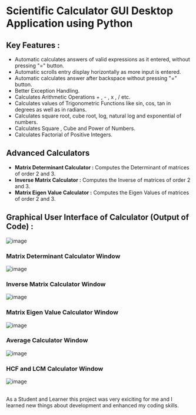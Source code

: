 # Scientific Calculator GUI Desktop Application using Python
## Key Features :
- Automatic calculates answers of valid expressions as it entered, without pressing "=" button.
- Automatic scrolls entry display horizontally as more input is entered.
- Automatic calculates answer after backspace without pressing "=" button.
- Better Exception Handling.
- Calculates Arithmetic Operations + , - , x , / etc.
- Calculates values of Trigonometric Functions like sin, cos, tan in degrees as well as in radians.
- Calculates square root, cube root, log, natural log and exponential of numbers.
- Calculates Square , Cube and Power of Numbers.
- Calculates Factorial of Positive Integers.

## Advanced Calculators 
- **Matrix Determinant Calculator :** Computes the Determinant of matrices of order 2 and 3.
- **Inverse Matrix Calculator  :** Computes the Inverse of matrices of order 2 and 3.
- **Matrix Eigen Value Calculator :** Computes the Eigen Values of matrices of order 2 and 3.

## Graphical User Interface of Calculator (Output of Code) :
![image](https://github.com/Param-Sahu/Scientific_Calculator_GUI_Python/assets/147901491/aa97033c-7c2e-4870-bc9f-c66125a6c8de)

### Matrix Determinant Calculator Window
![image](https://github.com/Param-Sahu/Scientific_Calculator_GUI_Python/assets/147901491/741beeae-ed9c-454f-a958-293495f792fb)

### Inverse Matrix Calculator Window
![image](https://github.com/Param-Sahu/Scientific_Calculator_GUI_Python/assets/147901491/947e1eb5-2cc2-459b-8b82-087f6be0d987)

### Matrix Eigen Value Calculator Window
![image](https://github.com/Param-Sahu/Scientific_Calculator_GUI_Python/assets/147901491/294dde01-5238-4d0f-9735-e12635ca9633)

### Average Calculator Window
![image](https://github.com/Param-Sahu/Scientific_Calculator_GUI_Python/assets/147901491/21006f79-bb84-42f2-a76e-7404c9cd7b7a)


### HCF and LCM Calculator Window
![image](https://github.com/Param-Sahu/Scientific_Calculator_GUI_Python/assets/147901491/1c38f843-7763-4c9f-8bbc-a65a06109d77)



 </br> As a Student and Learner this project was very exiciting for me and I learned new things about development and enhanced my coding skills.

